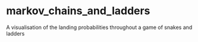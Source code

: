 # markov_chains_and_ladders
A visualisation of the landing probabilities throughout a game of snakes and ladders
